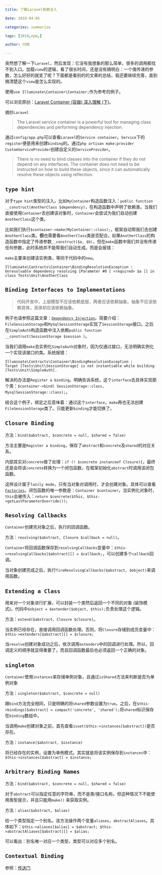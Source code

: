 ```yaml
---
title: 了解Laravel依赖注入

date: 2018-04-05

categories: summarize

tags: [2018,npm,]

author: 付辉

---
```


突然想了解一下`Laravel`，然后发现：它没有我想象的那么简单，很多的调用都找不到入口。加载`view`的逻辑，看了很长时间，还是没有搞明白：一个值传递的参数，怎么好好的就变了呢？下面都是看别的的文章的总结，我还要继续完善，直到搞清楚这个`view`是怎么实现的。

使用`use Illuminate\Container\Container;`作为参考的例子。

可以浏览原创：[Laravel Container (容器) 深入理解 (下)](https://segmentfault.com/a/1190000011560253#articleHeader4)。

摘抄`Laravel`

>The Laravel service container is a powerful tool for managing class dependencies and performing dependency injection.

通过`config/app.php`可以查看`Laravel`的`Service container`。`Service`下的`register`便是用来创建`binding`的。通过`php artisan make:provider CustomServiceProvider`创建自定义的`ServiceProvider`。

>There is no need to bind classes into the container if they do not depend on any interfaces. The container does not need to be instructed on how to build these objects, since it can automatically resolve these objects using reflection.



## `type hint`

对于`type hint`类型的注入。比如`MyContainer`构造函数注入：`public function __construct(AnotherClass $dependency)`，在构造函数中声明了依赖类。当我们直接使用`Container`去创建该对象时，`Container`会尝试为我们自动创建`AnotherClass`这个类。

比如我们执行`$container->make(MyContainer::class);`，框架自动帮我们去创建`AnotherClass`类。**但**也需要看`AnotherClass`类是否配合。如果`AnotherClass`的构造函数中指定了传递参数`__construct($a, $b)`，但在`make`函数中我们并没有传递任何参数，此时系统并不能帮我们自动生成。而是会报错：

`make`主要来创建该实例类，等同于代码中的`new`。

```
Illuminate\Contracts\Container\BindingResolutionException : 
Unresolvable dependency resolving [Parameter #0 [ <required> $a ]] in class Tests\Unit\AnotherClass

```

## `Binding Interfaces to Implementations`

> 代码开发中，上层模型不应该依赖底层，两者应该依赖抽象。抽象不应该依赖具体，具体却应该依赖抽象。

例子也请参照这篇文章：[`Dependency Injection`](https://www.sitepoint.com/dependency-injection-laravels-ioc/)。简要介绍：`FileSessionStorage`和`MySqlSessionStorage`实现了`SessionStorage`接口。之后在`SimpleAuth`构造函数中注入依赖`public function __construct(SessionStorage $session )`。

当我们调用`make`去实例化`SimpleAuth`对象时，因为仅通过接口，无法明确实例化一个实现该接口的类。系统报错：
```
Illuminate\Contracts\Container\BindingResolutionException : 
Target [Tests\Unit\SessionStorage] is not instantiable while building [Tests\Unit\SimpleAuth].
```

解决的办法是`Register a binding`。明确告诉系统，这个`interface`去具体实现那个类：`$container->bind( SessionStorage::class, MysqlSessionStorage::class);`。

结合这个例子，绑定之后意味着：通过这个`interface`，`make`再也无法创建`FileSessionStorage`类了。只能更新`binding`才能切换了。

## `Closure Binding`

方法：`bind($abstract, $concrete = null, $shared = false)`

方法主要是`Register a binding`，保存了`abstract`和`concrete`及`shared`的对应关系。

内部其实对`concrete`做了处理：`if (! $concrete instanceof Closure){`，最终还是会将该`concrete`转换为一个闭包函数，在框架初始化`abstract`时调用该闭包函数。

这样设计属于`lazily mode`，只有当对象对调用时，才会创建对象。具体可以查看[`Factories`](http://php-di.org/doc/php-definitions.html#factories)。闭包函数的唯一参数是：`Container $container`。当实例化对象时，`this`会被传入：`return $concrete($this, $this->getLastParameterOverride());`

## `Resolving Callbacks`

`Container`创建完对象之后，执行的回调函数。

方法：`resolving($abstract, Closure $callback = null)`。

`Container`将回调函数保存到`resolvingCallbacks`变量中：`$this->resolvingCallbacks[$abstract][] = $callback;`，可以创建多个`callback`回调。

当对象创建完成之后，执行`fireResolvingCallbacks($abstract, $object)`来调用函数。

## `Extending a Class`

用来对一个对象进行扩展，可以封装一个类然后返回一个不同的对象 (装饰模式)。代码中`$object = $extender($object, $this);`负责处理这个逻辑。

方法：`extend($abstract, Closure $closure)`。

当实例已经存在，直接调用回调函数处理。否则，将`Closure`存储到成员变量中：`$this->extenders[$abstract][] = $closure;`

当`resolve`创建对象成功之后，依次调用`extenders`中的回调进行处理。所以，回调定义的顺序就显得重要了。而且回调函数最后也必须返回一个正确的对象。

## `singleton`

`Container`使用`instances`来存储单例对象，且通过`isShared`方法来判断是否为单例对象

方法：`singleton($abstract, $concrete = null)`

跟`bind`方法完全相同，只是明确的将`shared`参数设置为`true`。之后，在`$this->bindings[$abstract] = compact('concrete', 'shared');`将`shared`标识保存在`binding`数组中。

当调用`make`创建对象之前，首先查看`isset($this->instances[$abstract])`是否存在。

方法：`instance($abstract, $instance)`

将已经存在的实例，设置为单例模式。其实就是将该实例保存到`instances`中：`$this->instances[$abstract] = $instance;`

## `Arbitrary Binding Names`

方法：`bind($abstract, $concrete = null, $shared = false)`

对于`abstract`可以指定任意的字符串，而不是类/接口名称。但这种情况下不能使用类型提示，并且只能用`make()` 来获取实例。

方法：`alias($abstract, $alias)`

给一个类型指定一个别名。该方法操作两个变量`aliases`，`abstractAliases`。具体如下：`$this->aliases[$alias] = $abstract; $this->abstractAliases[$abstract][] = $alias;`

可以看出：别名唯一对应一个类型，类型可以对应多个别名。

## `Contextual Binding`

参照：[传送门](https://segmentfault.com/a/1190000011560253#articleHeader19)


